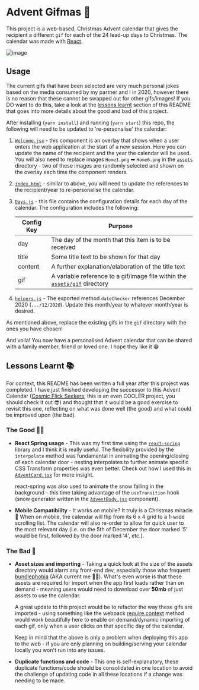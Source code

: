 # Advent Gifmas 📆

This project is a web-based, Christmas Advent calendar that gives the recipient a different `gif` for each of the 24 lead-up days to Christmas. The calendar was made with [React](https://github.com/facebook/create-react-app).

![image](https://user-images.githubusercontent.com/49534136/144716761-2bb2ebaf-9a5f-407d-9874-d0cd2422e165.png)

## Usage

The current gifs that have been selected are very much personal jokes based on the media consumed by my partner and I in 2020, however there is no reason that these cannot be swapped out for other gifs/images! If you DO want to do this, take a look at the [lessons learnt](https://github.com/Johoseph/advent-gifmas#lessons-learnt-) section of this README that goes into more details about the good and bad of this project.

After installing (`yarn install`) and running (`yarn start`) this repo, the following will need to be updated to 're-personalise' the calendar:

1. [`Welcome.jsx`](https://github.com/Johoseph/advent-gifmas/blob/master/src/components/Welcome.jsx) - this component is an overlay that shows when a user enters the web application at the start of a new session. Here you can update the name of the recipient and the year the calendar will be used. You will also need to replace images `Home1.png` ➡ `Home6.png` in the [`assets`](https://github.com/Johoseph/advent-gifmas/tree/master/src/assets) directory - two of these images are randomly selected and shown on the overlay each time the component renders.
2. [`index.html`](https://github.com/Johoseph/advent-gifmas/blob/master/public/index.html) - similar to above, you will need to update the references to the recipient/year to re-personalise the calendar.
3. [`Days.js`](https://github.com/Johoseph/advent-gifmas/blob/master/src/components/Days.js) - this file contains the configuration details for each day of the calendar. The configuration includes the following:

   | Config Key | Purpose                                                                                                                                             |
   | ---------- | --------------------------------------------------------------------------------------------------------------------------------------------------- |
   | day        | The day of the month that this item is to be received                                                                                               |
   | title      | Some title text to be shown for that day                                                                                                            |
   | content    | A further explanation/elaboration of the title text                                                                                                 |
   | gif        | A variable reference to a gif/image file within the [`assets/gif`](https://github.com/Johoseph/advent-gifmas/tree/master/src/assets/gifs) directory |

4. [`helpers.js`](https://github.com/Johoseph/advent-gifmas/blob/master/src/util/helpers.js) - The exported method `dateChecker` references December 2020 (`.../12/2020`). Update this month/year to whatever month/year is desired.

As mentioned above, replace the existing gifs in the `gif` directory with the ones you have chosen!

And voila! You now have a personalised Advent calendar that can be shared with a family member, friend or loved one. I hope they like it 😁

## Lessons Learnt 📚

For context, this README has been written a full year after this project was completed. I have just finished developing the successor to this Advent Calendar ([Cosmic Flick Seekers](https://github.com/Johoseph/cosmic-flick-seekers); this is an even COOLER project, you should check it out 😎) and thought that it would be a good exercise to revisit this one, reflecting on what was done well (the good) and what could be improved upon (the bad).

### The Good 🦸‍♂️

- **React Spring usage** - This was my first time using the [`react-spring`](https://react-spring.io/) library and I think it is really useful. The flexibility provided by the `interpolate` method was fundamental in animating the opening/closing of each calendar door - nesting interpolates to further animate specific CSS Transform properties was even better. Check out how I used this in [`AdventCard.jsx`](https://github.com/Johoseph/advent-gifmas/blob/master/src/components/AdventCard.jsx#L108) for more insight.

  react-spring was also used to animate the snow falling in the background - this time taking advantage of the `useTransition` hook (snow generator written in the [`AdventBody.jsx`](https://github.com/Johoseph/advent-gifmas/blob/master/src/components/AdventBody.jsx#L125) component).

- **Mobile Compatibility** - It works on mobile? It truly is a Christmas miracle 🎄 When on mobile, the calendar will flip from its 6 x 4 grid to a 1-wide scrolling list. The calendar will also re-order to allow for quick user to the most relevant day (i.e. on the 5th of December the door marked '5' would be first, followed by the door marked '4', etc.).

### The Bad 🤢

- **Asset sizes and importing** - Taking a quick look at the size of the assets directory would alarm any front-end dev, especially those who frequent [bundlephobia](https://bundlephobia.com/) (AKA current me 🤦‍♂️). What's even worse is that these assets are required for import when the app first loads rather than on demand - meaning users would need to download over **50mb** of just assets to use the calendar.

  A great update to this project would be to refactor the way these gifs are imported - using something like the webpack [require.context](https://webpack.js.org/guides/dependency-management/#requirecontext) method would work beautifully here to enable on demand/dynamic importing of each gif, only when a user clicks on that specific day of the calendar.

  Keep in mind that the above is only a problem when deploying this app to the web - if you are only planning on building/serving your calendar locally you won't run into any issues.

- **Duplicate functions and code** - This one is self-explanatory, these duplicate functions/code should be consolidated in one location to avoid the challenge of updating code in all these locations if a change was needing to be made.
